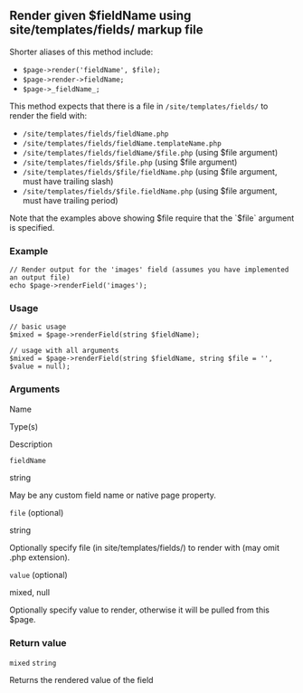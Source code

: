 Render given $fieldName using site/templates/fields/ markup file
----------------------------------------------------------------

Shorter aliases of this method include:

*   `$page->render('fieldName', $file);`
*   `$page->render->fieldName;`
*   `$page->_fieldName_;`

This method expects that there is a file in `/site/templates/fields/` to render the field with:

*   `/site/templates/fields/fieldName.php`
*   `/site/templates/fields/fieldName.templateName.php`
*   `/site/templates/fields/fieldName/$file.php` (using $file argument)
*   `/site/templates/fields/$file.php` (using $file argument)
*   `/site/templates/fields/$file/fieldName.php` (using $file argument, must have trailing slash)
*   `/site/templates/fields/$file.fieldName.php` (using $file argument, must have trailing period)

Note that the examples above showing $file require that the `$file` argument is specified.

### Example

    // Render output for the 'images' field (assumes you have implemented an output file)
    echo $page->renderField('images');

### Usage

    // basic usage
    $mixed = $page->renderField(string $fieldName);
    
    // usage with all arguments
    $mixed = $page->renderField(string $fieldName, string $file = '', $value = null);

### Arguments

Name

Type(s)

Description

`fieldName`

string

May be any custom field name or native page property.

`file` (optional)

string

Optionally specify file (in site/templates/fields/) to render with (may omit .php extension).

`value` (optional)

mixed, null

Optionally specify value to render, otherwise it will be pulled from this $page.

### Return value

`mixed` `string`

Returns the rendered value of the field

